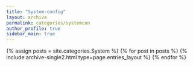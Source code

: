 ```yaml
---
title: "System-config"
layout: archive
permalink: categories/systemcon
author_profile: true
sidebar_main: true
---
```



{% assign posts = site.categories.System %}
{% for post in posts %} {% include archive-single2.html type=page.entries_layout %} {% endfor %}
